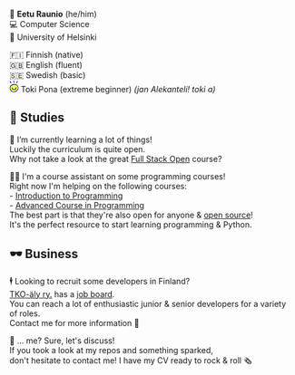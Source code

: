 🧖 **Eetu Raunio**  (he/him)  
💻 Computer Science  
🏫 University of Helsinki

🇫🇮 Finnish (native)  
🇬🇧 English (fluent)  
🇸🇪 Swedish (basic)  
<img src="./toki_pona.svg" width="16" alt="toki pona"> Toki Pona (extreme beginner)  *(jan Alekanteli! toki a)*

📖 Studies
---

🌱 I’m currently learning a lot of things!  
Luckily the curriculum is quite open.  
Why not take a look at the great [Full Stack Open](https://fullstackopen.com/en/) course?

👨‍🏫 I'm a course assistant on some programming courses!  
Right now I'm helping on the following courses:  
\- [Introduction to Programming](https://programming-22.mooc.fi/)  
\- [Advanced Course in Programming](https://programming-22.mooc.fi/)  
The best part is that they're also open for anyone & [open source](https://github.com/rage/programming-22)!  
It's the perfect resource to start learning programming & Python.

🕶️ Business
---

🕴️ Looking to recruit some developers in Finland?  
[TKO-äly ry.](https://tko-aly.fi) has a [job board](https://jobs.tko-aly.fi).  
You can reach a lot of enthusiastic junior & senior developers for a variety of roles.  
Contact me for more information 👀  

🤩 ... me? Sure, let's discuss!  
If you took a look at my repos and something sparked,  
don't hesitate to contact me! I have my CV ready to rock & roll 🗞️

